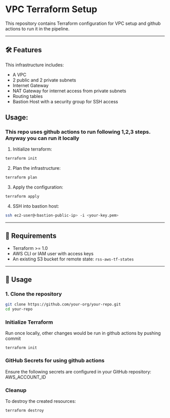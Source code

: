 # VPC Terraform Setup

This repository contains Terraform configuration for VPC setup and github actions to run it in the pipeline.

---

## 🛠 Features

This infrastructure includes:
- A VPC
- 2 public and 2 private subnets
- Internet Gateway
- NAT Gateway for internet access from private subnets
- Routing tables
- Bastion Host with a security group for SSH access

## Usage:

### This repo uses github actions to run following 1,2,3 steps. Anyway you can run it locally

1. Initialize terraform:
```bash
terraform init
```

2. Plan the infrastructure:
```bash
terraform plan
```

3. Apply the configuration:
```bash
terraform apply
```

4. SSH into bastion host:
```bash
ssh ec2-user@<bastion-public-ip> -i <your-key.pem>
```

---

## 🧩 Requirements

- Terraform >= 1.0
- AWS CLI or IAM user with access keys
- An existing S3 bucket for remote state: `rss-aws-tf-states`

---

## 🚀 Usage

### 1. Clone the repository

```bash
git clone https://github.com/your-org/your-repo.git
cd your-repo
```

### Initialize Terraform 
Run once locally, other changes would be run in github actions by pushing commit
```
terraform init
```

### GitHub Secrets for using github actions
Ensure the following secrets are configured in your GitHub repository:
AWS_ACCOUNT_ID

### Cleanup
To destroy the created resources:
```
terraform destroy
```